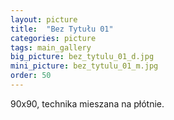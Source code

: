```yaml
---
layout: picture
title:  "Bez Tytułu 01"
categories: picture
tags: main_gallery
big_picture: bez_tytulu_01_d.jpg
mini_picture: bez_tytulu_01_m.jpg
order: 50
---
```

90x90, technika mieszana na płótnie.
